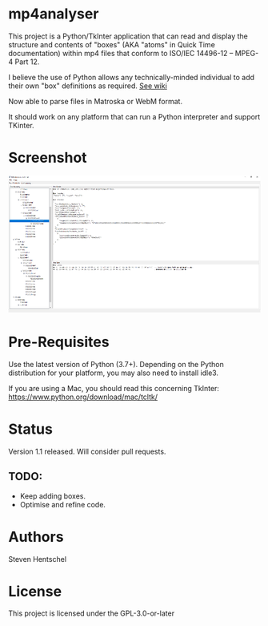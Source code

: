 # mp4analyser #
This project is a Python/TkInter application that can read and display the structure and contents of "boxes" 
(AKA "atoms" in Quick Time documentation) within mp4 files that conform to ISO/IEC 14496-12 – MPEG-4 Part 12.

I believe the use of Python allows any technically-minded individual to add their own "box" definitions as required. 
[See wiki](https://github.com/essential61/mp4analyser/wiki)

Now able to parse files in Matroska or WebM format.

It should work on any platform that can run a Python interpreter and support TKinter.

# Screenshot #
![alt text](./images/mp4analyser.png)

# Pre-Requisites #
Use the latest version of Python (3.7+). Depending on the Python distribution for your platform, you may also need to install idle3. 

If you are using a Mac, you should read this concerning TkInter: https://www.python.org/download/mac/tcltk/

# Status #
Version 1.1 released. Will consider pull requests.

## TODO: ##
* Keep adding boxes.
* Optimise and refine code.

# Authors #
Steven Hentschel

# License #
This project is licensed under the GPL-3.0-or-later

